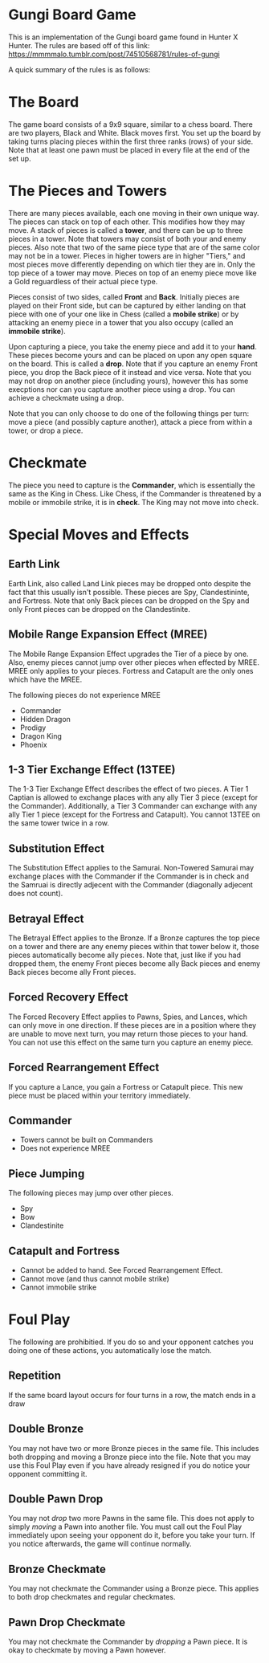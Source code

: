 # Gungi Board Game

This is an implementation of the Gungi board game found in Hunter X Hunter.
The rules are based off of this link: https://mmmmalo.tumblr.com/post/74510568781/rules-of-gungi

A quick summary of the rules is as follows:

# The Board
The game board consists of a 9x9 square, similar to a chess board. 
There are two players, Black and White. Black moves first. You set up the board by taking turns placing pieces within the first three ranks (rows) of your side. Note that at least one pawn must be placed in every file at the end of the set up.

# The Pieces and Towers
There are many pieces available, each one moving in their own unique way. The pieces can
stack on top of each other. This modifies how they may move. A stack of pieces is called a **tower**, and there can be up to three pieces in a tower. Note that towers may consist of both your and enemy pieces. Also note that two of the same piece type that are of the same color may not be in a tower. Pieces in higher towers are in higher "Tiers," and most pieces move differently depending on which tier they are in. Only the top piece of a tower may move. Pieces on top of an enemy piece move like a Gold reguardless of their actual piece type.

Pieces consist of two sides, called **Front** and **Back**. Initially pieces are played on their Front side, but can be captured by either landing on that piece with one of your one like in Chess (called a **mobile strike**) or by attacking an enemy piece in a tower that you also occupy (called an **immobile strike**).

Upon capturing a piece, you take the enemy piece and add it to your **hand**. These pieces become yours and can be placed on upon any open square on the board. This is called a **drop**. Note that if you capture an enemy Front piece, you drop the Back piece of it instead and vice versa. Note that you may not drop on another piece (including yours), however this has some execptions nor can you capture another piece using a drop. You can achieve a checkmate using a drop.

Note that you can only choose to do one of the following things per turn: move a piece (and possibly capture another), attack a piece from within a tower, or drop a piece.

# Checkmate

The piece you need to capture is the **Commander**, which is essentially the same as the King in Chess. Like Chess, if the Commander is threatened by a mobile or immobile strike, it is in **check**. The King may not move into check.

# Special Moves and Effects
## Earth Link

Earth Link, also called Land Link pieces may be dropped onto despite the fact that this usually isn't possible. These pieces are Spy, Clandestininte, and Fortress. Note that only Back pieces can be dropped on the Spy and only Front pieces can be dropped on the Clandestinite.

## Mobile Range Expansion Effect (MREE)

The Mobile Range Expansion Effect upgrades the Tier of a piece by one. Also, enemy pieces cannot jump over other pieces when effected by MREE. MREE only applies to your pieces. Fortress and Catapult are the only ones which have the MREE.

The following pieces do not experience MREE
- Commander
- Hidden Dragon
- Prodigy
- Dragon King
- Phoenix

## 1-3 Tier Exchange Effect (13TEE)

The 1-3 Tier Exchange Effect describes the effect of two pieces. A Tier 1 Captian is allowed to exchange places with any ally Tier 3 piece (except for the Commander). Additionally, a Tier 3 Commander can exchange with any ally Tier 1 piece (except for the Fortress and Catapult). You cannot 13TEE on the same tower twice in a row.

## Substitution Effect

The Substitution Effect applies to the Samurai. Non-Towered Samurai may exchange places with the Commander if the Commander is in check and the Samruai is directly adjecent with the Commander (diagonally adjecent does not count).

## Betrayal Effect

The Betrayal Effect applies to the Bronze. If a Bronze captures the top piece on a tower and there are any enemy pieces within that tower below it, those pieces automatically become ally pieces. Note that, just like if you had dropped them, the enemy Front pieces become ally Back pieces and enemy Back pieces become ally Front pieces.

## Forced Recovery Effect

The Forced Recovery Effect applies to Pawns, Spies, and Lances, which can only move in one direction. If these pieces are in a position where they are unable to move next turn, you may return those pieces to your hand. You can not use this effect on the same turn you capture an enemy piece.

## Forced Rearrangement Effect

If you capture a Lance, you gain a Fortress or Catapult piece. This new piece must be placed within your territory immediately.

## Commander
- Towers cannot be built on Commanders
- Does not experience MREE

## Piece Jumping
The following pieces may jump over other pieces.
- Spy
- Bow
- Clandestinite

## Catapult and Fortress
- Cannot be added to hand. See Forced Rearrangement Effect.
- Cannot move (and thus cannot mobile strike)
- Cannot immobile strike

# Foul Play

The following are prohibitied. If you do so and your opponent catches you doing one of these actions, you automatically lose the match.

## Repetition
If the same board layout occurs for four turns in a row, the match ends in a draw

## Double Bronze
You may not have two or more Bronze pieces in the same file. This includes both dropping and moving a Bronze piece into the file. Note that you may use this Foul Play even if you have already resigned if you do notice your opponent committing it.

## Double Pawn Drop
You may not *drop* two more Pawns in the same file. This does not apply to simply *moving* a Pawn into another file. You must call out the Foul Play immediately upon seeing your opponent do it, before you take your turn. If you notice afterwards, the game will continue normally.

## Bronze Checkmate
You may not checkmate the Commander using a Bronze piece. This applies to both drop checkmates and regular checkmates.

## Pawn Drop Checkmate
You may not checkmate the Commander by *dropping* a Pawn piece. It is okay to checkmate by moving a Pawn however.

